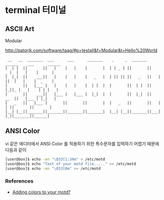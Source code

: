 # terminal 터미널
## ASCII Art

Modular

http://patorjk.com/software/taag/#p=testall&f=Modular&t=Hello%20World

```
 __   __  _______  ___      ___      _______    _     _  _______  ______    ___      ______  
|  | |  ||       ||   |    |   |    |       |  | | _ | ||       ||    _ |  |   |    |      | 
|  |_|  ||    ___||   |    |   |    |   _   |  | || || ||   _   ||   | ||  |   |    |  _    |
|       ||   |___ |   |    |   |    |  | |  |  |       ||  | |  ||   |_||_ |   |    | | |   |
|       ||    ___||   |___ |   |___ |  |_|  |  |       ||  |_|  ||    __  ||   |___ | |_|   |
|   _   ||   |___ |       ||       ||       |  |   _   ||       ||   |  | ||       ||       |
|__| |__||_______||_______||_______||_______|  |__| |__||_______||___|  |_||_______||______| 
```

## ANSI Color
vi 같은 에디터에서 ANSI Color 를 적용하기 위한 특수문자를 입력하기 어렵기 때문에 다음과 같이 
```bash
[user@box]$ echo -en "\033[1;34m" > /etc/motd
[user@box]$ echo "Text of your motd file....." >> /etc/motd
[user@box]$ echo -en "\033[0m" >> /etc/motd
```

### References
* [Adding colors to your motd?](https://www.linuxquestions.org/questions/linux-software-2/adding-colors-to-your-motd-105038/)


